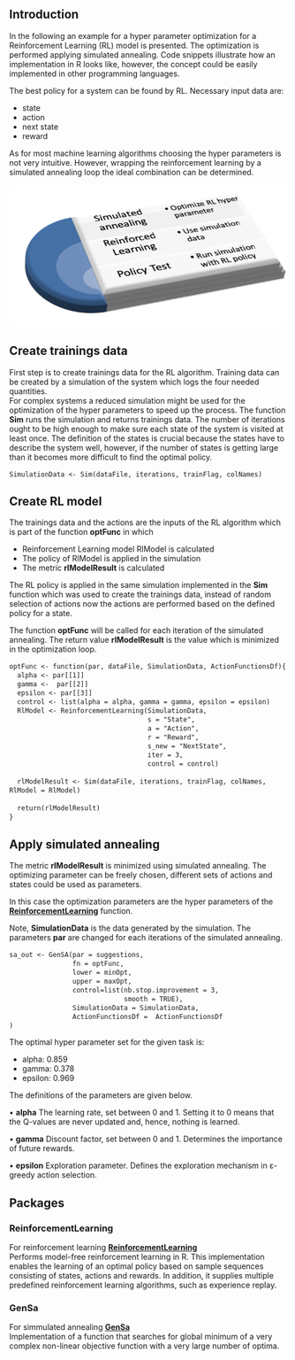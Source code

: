 ## Introduction
In the following an example for a hyper parameter optimization for a Reinforcement Learning (RL) model is presented. The optimization is performed applying simulated annealing. Code snippets illustrate how an implementation in R looks like, however, the concept could be easily implemented in other programming languages.

The best policy for a system can be found by RL. Necessary input data are: 

- state
- action
- next state
- reward

As for most machine learning algorithms choosing the hyper parameters is not very intuitive. However, wrapping the reinforcement learning by a simulated annealing loop the ideal combination can be determined.

![MacDown Screenshot](images/rlConceptII.png) 

## Create trainings data

First step is to create trainings data for the RL algorithm. Training data can be created by a simulation of the system which logs the four needed quantities.  
For complex systems a reduced simulation might be used for the optimization of the hyper parameters to speed up the process. The function **Sim** runs the simulation and returns trainings data. The number of iterations ought to be high enough to make sure each state of the system is visited at least once. The definition of the states is crucial because the states have to describe the system well, however, if the number of states is getting large than it becomes more difficult to find the optimal policy.

```
SimulationData <- Sim(dataFile, iterations, trainFlag, colNames)
```

## Create RL model

The trainings data and the actions are the inputs of the RL algorithm which is part of the function **optFunc** in which

- Reinforcement Learning model RlModel is calculated
- The policy of RlModel is applied in the simulation 
- The metric **rlModelResult** is calculated

The RL policy is applied in the same simulation implemented in the **Sim** function which was used to create the trainings data, instead of random selection of actions now the actions are performed based on the defined policy for a state.

The function **optFunc** will be called for each iteration of the simulated annealing. The return value **rlModelResult** is the value which is minimized in the optimization loop.

```
optFunc <- function(par, dataFile, SimulationData, ActionFunctionsDf){
  alpha <- par[[1]]
  gamma <-  par[[2]]
  epsilon <- par[[3]]
  control <- list(alpha = alpha, gamma = gamma, epsilon = epsilon)
  RlModel <- ReinforcementLearning(SimulationData,
                                   s = "State",
                                   a = "Action",
                                   r = "Reward",
                                   s_new = "NextState",
                                   iter = 3,
                                   control = control)
  
  rlModelResult <- Sim(dataFile, iterations, trainFlag, colNames, RlModel = RlModel)
    
  return(rlModelResult)  
}
```
## Apply simulated annealing
 
The metric **rlModelResult** is minimized using simulated annealing. The optimizing parameter can be freely chosen, different sets of actions and states could be used as parameters.   
 
In this case the optimization parameters are the hyper parameters of the **[ReinforcementLearning](https://www.rdocumentation.org/packages/ReinforcementLearning/versions/1.0.2/topics/ReinforcementLearning)** function.

Note, **SimulationData** is the data generated by the simulation. The parameters **par** are changed for each iterations of the simulated annealing. 

```
sa_out <- GenSA(par = suggestions,   
                fn = optFunc,  
                lower = minOpt,    
                upper = maxOpt,  
                control=list(nb.stop.improvement = 3,    
                             smooth = TRUE),   
                SimulationData = SimulationData,
                ActionFunctionsDf =  ActionFunctionsDf  
)
```

The optimal hyper parameter set for the given task is:
  
- alpha:	 0.859   
- gamma:	 0.378  
- epsilon: 0.969

The definitions of the parameters are given below.

• **alpha** The learning rate, set between 0 and 1. Setting it to 0 means that the Q-values are never updated and, hence, nothing is learned.

• **gamma** Discount factor, set between 0 and 1. Determines the importance of future rewards. 

• **epsilon** Exploration parameter. Defines the exploration mechanism in ε-greedy action selection. 


## Packages

### ReinforcementLearning  

For reinforcement learning **[ReinforcementLearning](https://cran.r-project.org/web/packages/ReinforcementLearning/index.html)**  
Performs model-free reinforcement learning in R. This implementation enables the learning
of an optimal policy based on sample sequences consisting of states, actions and rewards. In addition, it supplies multiple predefined reinforcement learning algorithms, such as experience replay.

### GenSa
For simmulated annealing **[GenSa](https://cran.r-project.org/web/packages/GenSA/index.html)**  
Implementation of a function that searches for global minimum of a very complex non-linear objective function with a very large number of optima. 
